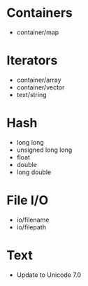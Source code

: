 # Containers
- container/map

# Iterators
- container/array
- container/vector
- text/string

# Hash
- long long
- unsigned long long
- float
- double
- long double

# File I/O
- io/filename
- io/filepath

# Text
- Update to Unicode 7.0
